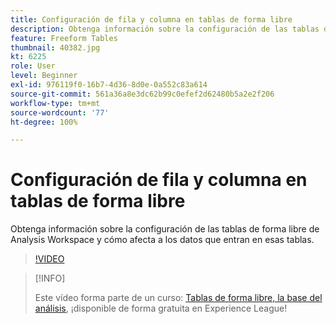 ```yaml
---
title: Configuración de fila y columna en tablas de forma libre
description: Obtenga información sobre la configuración de las tablas de forma libre de Analysis Workspace y cómo afecta a los datos que entran en esas tablas.
feature: Freeform Tables
thumbnail: 40382.jpg
kt: 6225
role: User
level: Beginner
exl-id: 976119f0-16b7-4d36-8d0e-0a552c83a614
source-git-commit: 561a36a8e3dc62b99c0efef2d62480b5a2e2f206
workflow-type: tm+mt
source-wordcount: '77'
ht-degree: 100%

---
```


# Configuración de fila y columna en tablas de forma libre

Obtenga información sobre la configuración de las tablas de forma libre de Analysis Workspace y cómo afecta a los datos que entran en esas tablas.

>[!VIDEO](https://video.tv.adobe.com/v/40382/?quality=12&learn=on)

>[!INFO]
>
> Este vídeo forma parte de un curso: [Tablas de forma libre, la base del análisis](https://experienceleague.adobe.com/?recommended=Analytics-U-1-2020.3), ¡disponible de forma gratuita en Experience League!
